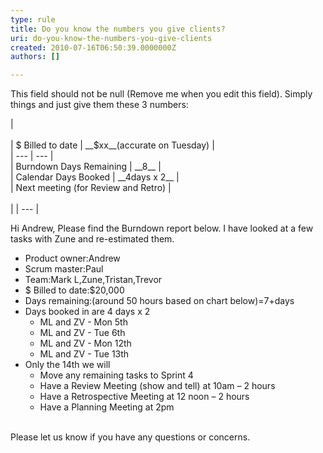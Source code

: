 ```yaml
---
type: rule
title: Do you know the numbers you give clients?
uri: do-you-know-the-numbers-you-give-clients
created: 2010-07-16T06:50:39.0000000Z
authors: []

---
```


 This field should not be null (Remove me when you edit this field). 
Simply things and just give them these 3 numbers:


| <br><br>| $ Billed to date | \_\_$xx\_\_(accurate on Tuesday) |<br>| --- | --- |<br>| Burndown Days Remaining | \_\_8\_\_ |<br>| Calendar Days Booked | \_\_4days x 2\_\_ |<br>| Next meeting (for Review and Retro) |<br><br> |
| --- |



Hi Andrew,
     Please find the Burndown report below. I have looked at a few tasks with Zune and re-estimated them.

- Product owner:Andrew
- Scrum master:Paul
- Team:Mark L,Zune,Tristan,Trevor
- $ Billed to date:$20,000
- Days remaining:(around 50 hours based on chart below)=7+days
- Days booked in are 4 days x 2
    - ML and ZV - Mon 5th
    - ML and ZV - Tue 6th
    - ML and ZV - Mon 12th
    - ML and ZV - Tue 13th
- Only the 14th we will
    - Move any remaining tasks to Sprint 4
    - Have a Review Meeting (show and tell) at 10am – 2 hours
    - Have a Retrospective Meeting at 12 noon – 2 hours
    - Have a Planning Meeting at 2pm

<br>        Please let us know if you have any questions or concerns.



